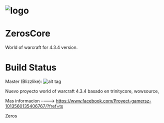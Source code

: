 # ![logo](https://pmt-origin-cn.battle.net//products/2210049231000005780/E3AF08D3827052C40155DB5256384360074C2855.jpg)

ZerosCore 
========

World of warcraft for 4.3.4 version.

Build Status
========

Master (Blizzlike): ![alt tag](http://i.imgur.com/5VgVP3D.png)

 Nuevo proyecto world of warcraft 4.3.4 basado en trinitycore, wowsource,
 
 Mas informacion ----> https://www.facebook.com/Proyect-gamersz-1013560135406767/?fref=ts
 
 Zeros